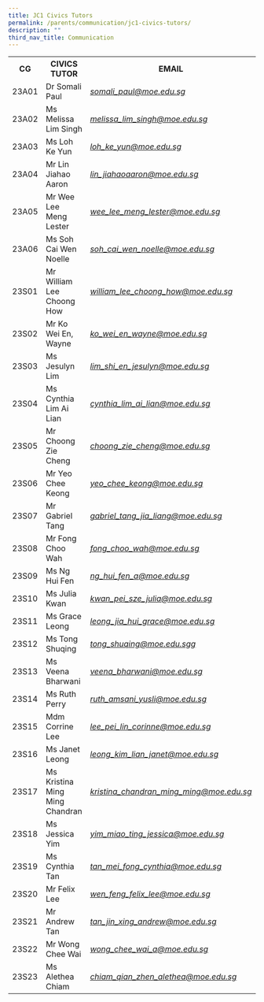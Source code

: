 ```yaml
---
title: JC1 Civics Tutors
permalink: /parents/communication/jc1-civics-tutors/
description: ""
third_nav_title: Communication
---
```

<table>
<tbody>
<tr>
<th>CG</th>
<th>CIVICS TUTOR</th>
<th>EMAIL</th>
</tr>
<tr>
<td>23A01</td>
<td>Dr Somali Paul</td>
<td><em><a href="mailto:somali_paul@moe.edu.sg" target="">somali_paul@moe.edu.sg</a></em></td>
</tr>
<tr>
<td>23A02</td>
<td>Ms Melissa Lim Singh</td>
<td><em><a href="mailto:melissa_lim_singh@moe.edu.sg" target="">melissa_lim_singh@moe.edu.sg</a></em></td>
</tr>
<tr>
<td>23A03</td>
<td>Ms Loh Ke Yun</td>
<td><a href="mailto:loh_ke_yun@moe.edu.sg"><em>loh_ke_yun@moe.edu.sg</em></a></td>
</tr>
<tr>
<td>23A04</td>
<td>Mr Lin Jiahao Aaron</td>
<td><em><a href="mailto:lin_jiahaoaaron@moe.edu.sg">lin_jiahaoaaron@moe.edu.sg</a></em></td>
</tr>
<tr>
<td>23A05</td>
<td>Mr Wee Lee Meng Lester</td>
<td><em><a href="mailto:wee_lee_meng_lester@moe.edu.sg" target="">	wee_lee_meng_lester@moe.edu.sg</a></em></td>
</tr>
<tr>
<td>23A06</td>
<td>Ms Soh Cai Wen Noelle</td>
<td>
<div><em><a href="mailto	soh_cai_wen_noelle@moe.edu.sg" target="">	soh_cai_wen_noelle@moe.edu.sg</a></em></div>
</td>
</tr>

<tr>
<td>23S01</td>
<td>Mr William Lee Choong How</td>
<td><a href="mailto:william_lee_choong_how@moe.edu.sg" target=""><em>william_lee_choong_how@moe.edu.sg</em></a></td>
</tr>
<tr>
<td>23S02</td>
<td>Mr Ko Wei En, Wayne</td>
<td><em><a href="mailto:ko_wei_en_wayne@moe.edu.sg">ko_wei_en_wayne@moe.edu.sg</a></em></td>
</tr>
<tr>
<td>23S03</td>
<td>Ms Jesulyn Lim</td>
<td><a href="mailto:lim_shi_en_jesulyn@moe.edu.sg"><em>lim_shi_en_jesulyn@moe.edu.sg</em></a>
</td>
</tr>
<tr>
<td>23S04</td>
<td>Ms Cynthia Lim Ai Lian</td>
<td><a href="mailto:cynthia_lim_ai_lian@moe.edu.sg" target=""><em>cynthia_lim_ai_lian@moe.edu.sg</em></a></td>
</tr>
<tr>
<td>23S05</td>
<td>Mr Choong Zie Cheng</td>
<td><em><a href="mailto:choong_zie_cheng@moe.edu.sg">	choong_zie_cheng@moe.edu.sg</a></em></td>
</tr>
<tr>
<td>23S06</td>
<td>Mr Yeo Chee Keong</td>
<td><em><a href="mailto:yeo_chee_keong@moe.edu.sg">yeo_chee_keong@moe.edu.sg</a></em></td>
</tr>
<tr>
<td>23S07</td>
<td>Mr Gabriel Tang</td>
<td><em><a href="mailto:gabriel_tang_jia_liang@moe.edu.sg">gabriel_tang_jia_liang@moe.edu.sg</a></em></td>
</tr>
<tr>
<td>23S08</td>
<td>Mr Fong Choo Wah</td>
<td>
<div><em><a href="mailto:fong_choo_wah@moe.edu.sg" target="">fong_choo_wah@moe.edu.sg</a></em></div>
</td>
</tr>
<tr>
<td>23S09</td>
<td>Ms Ng Hui Fen</td>
<td><a href="mailto:ng_hui_fen_a@moe.edu.sg" target=""><em>ng_hui_fen_a@moe.edu.sg</em></a></td>
</tr>
<tr>
<td>23S10</td>
<td>Ms Julia Kwan</td>
<td><em><a href="mailto:kwan_pei_sze_julia@moe.edu.sg">kwan_pei_sze_julia@moe.edu.sg</a></em></td>
</tr>
<tr>
<td>23S11</td>
<td>Ms Grace Leong</td>
<td><em><a href="mailto:leong_jia_hui_grace@moe.edu.sg">leong_jia_hui_grace@moe.edu.sg</a></em></td>
</tr>
<tr>
<td>23S12</td>
<td>Ms Tong Shuqing</td>
<td><a href="mailto:tong_shuqing@moe.edu.sg"><em>tong_shuqing@moe.edu.sgg</em></a><br>

</td>
</tr>
<tr>
<td>23S13</td>
<td>Ms Veena Bharwani</td>
<td>
<div><a href="mailto:	veena_bharwani@moe.edu.sg"><em>	veena_bharwani@moe.edu.sg</em></a></div>
</td>
</tr>
<tr>
<td>23S14</td>
<td>Ms Ruth Perry</td>
<td><a href="mailto:ruth_amsani_yusli@moe.edu.sg" target=""><em>ruth_amsani_yusli@moe.edu.sg</em></a></td>
</tr>
<tr>
<td>23S15</td>
<td>Mdm Corrine Lee</td>
<td><a href="mailto:lee_pei_lin_corinne@moe.edu.sg" target=""><em>lee_pei_lin_corinne@moe.edu.sg</em></a></td>
</tr>
<tr>
<td>23S16</td>
<td>Ms Janet Leong</td>
<td><a href="mailto:leong_kim_lian_janet@moe.edu.sg"><em>leong_kim_lian_janet@moe.edu.sg</em></a></td>
</tr>
<tr>
<td>23S17</td>
<td>Ms Kristina Ming Ming Chandran</td>
<td><a href="mailto:kristina_chandran_ming_ming@moe.edu.sg"><em>kristina_chandran_ming_ming@moe.edu.sg</em></a></td>
</tr>
<tr>
<td>23S18</td>
<td>Ms Jessica Yim</td>
<td><em><a href="mailto:yim_miao_ting_jessica@moe.edu.sg">yim_miao_ting_jessica@moe.edu.sg</a></em></td>
</tr>
<tr>
<td>23S19</td>
<td>Ms Cynthia Tan</td>
<td><a href="mailto:tan_mei_fong_cynthia@moe.edu.sg"><em>tan_mei_fong_cynthia@moe.edu.sg</em></a></td>
</tr>
<tr>
<td>23S20</td>
<td>Mr Felix Lee</td>
<td><a href="mailto:wen_feng_felix_lee@moe.edu.sg" target=""><em>wen_feng_felix_lee@moe.edu.sg</em></a></td>
</tr>
<tr>
<td>23S21</td>
<td>Mr Andrew Tan</td>
<td><a href="mailto:tan_jin_xing_andrew@moe.edu.sg" target=""><em>tan_jin_xing_andrew@moe.edu.sg</em></a></td>
</tr>
<tr>
<td>23S22</td>
<td>Mr Wong Chee Wai</td>
<td><em><a href="mailto:wong_chee_wai_a@moe.edu.sg">wong_chee_wai_a@moe.edu.sg</a></em></td>
</tr>
	<tr>
<td>23S23</td>
<td>Ms Alethea Chiam</td>
<td><em><a href="mailto:chiam_qian_zhen_alethea@moe.edu.sg">chiam_qian_zhen_alethea@moe.edu.sg</a></em></td>
</tr>
</tbody>
</table>